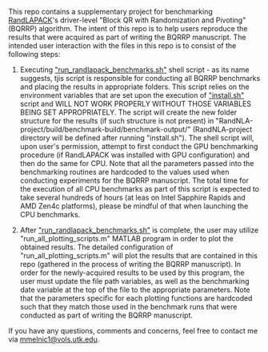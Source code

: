 This repo contains a supplementary project for benchmarking [RandLAPACK](https://github.com/BallisticLA/RandLAPACK)'s driver-level "Block QR with Randomization and Pivoting" (BQRRP) algorithm.
The intent of this repo is to help users reproduce the results that were acquired as part of writing the BQRRP manuscript.
The intended user interaction with the files in this repo is to consist of the following steps:

1. Executing ["run_randlapack_benchmarks.sh"](https://github.com/TeachRaccooon/BQRRP/blob/main/run_randlapack_benchmarks.sh) shell script - as its name suggests, tjis script is responsible for conducting all BQRRP benchmarks and placing the results in appropriate folders.
This script relies on the environment variables that are set upon the execution of ["install.sh"](https://github.com/BallisticLA/RandLAPACK/blob/main/install.sh) script and WILL NOT WORK PROPERLY WITHOUT THOSE VARIABLES BEING SET APPROPRIATELY.
The script will create the new folder structure for the results (if such structure is not present) in "RandNLA-project/build/benchmark-build/benchmark-output/" (RandNLA-project directory will be defined after running "install.sh").
The shell script will, upon user's permission, attempt to first conduct the GPU benchmarking procedure (if RandLAPACK was installed with GPU configuration) and then do the same for CPU.
Note that all the parameters passed into the benchmarking routines are hardcoded to the values used when conducting experiments for the BQRRP manuscript.
The total time for the execution of all CPU benchmarks as part of this script is expected to take several hundreds of hours (at leas on Intel Sapphire Rapids and AMD Zen4c platforms), please be mindful of that when launching the CPU benchmarks.

2. After ["run_randlapack_benchmarks.sh"](https://github.com/TeachRaccooon/BQRRP/blob/main/run_all_plotting_scripts.m) is complete, the user may utilize "run_all_plotting_scripts.m" MATLAB program in order to plot the obtained results.
The detailed configuration of "run_all_plotting_scripts.m" will plot the results that are contained in this repo (gathered in the process of writing the BQRRP manuscript).
In order for the newly-acquired results to be used by this program, the user must update the file path variables, as well as the benchmarking date variable at the top of the file to the appropriate parameters.
Note that the parameters specific for each plotting functions are hardcoded such that they match those used in the benchmark runs that were conducted as part of writing the BQRRP manuscript.

If you have any questions, comments and concerns, feel free to contact me via mmelnic1@vols.utk.edu.
